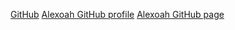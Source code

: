 [GitHub](http://github.com)
[Alexoah GitHub profile](http://github.com/alexoah)
[Alexoah GitHub page](http://alexoah.github.io)
